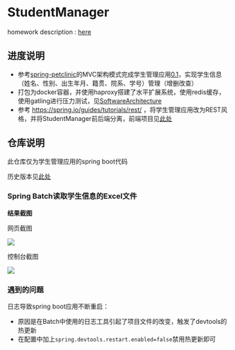 # StudentManager

homework description : [here](https://github.com/njuics/sa-2021/wiki/%E4%BD%9C%E4%B8%9A)

## 进度说明

- 参考[spring-petclinic](https://github.com/spring-projects/spring-petclinic)的MVC架构模式完成学生管理应用[0.1](https://github.com/youngstudent2/StudentManager/releases/tag/0.1)，实现学生信息（姓名、性别、出生年月、籍贯、院系、学号）管理（增删改查）
- 打包为docker容器，并使用haproxy搭建了水平扩展系统，使用redis缓存，使用gatling进行压力测试，见[SoftwareArchitecture](https://github.com/youngstudent2/SoftwareArchitecture)
- 参考 https://spring.io/guides/tutorials/rest/ ，将学⽣管理应⽤改为REST风格，并将StudentManager前后端分离，前端项目见[此处](https://github.com/youngstudent2/StudentManager-front)

## 仓库说明

此仓库仅为学生管理应用的spring boot代码

历史版本见[此处](https://github.com/youngstudent2/StudentManager/releases)



### Spring Batch读取学生信息的Excel文件

**结果截图**

网页截图

![](https://git.nju.edu.cn/youngstudent2/mypics/uploads/9bbebd8024612b8c7eb5ef64906fca15/image-20210506211714545.png)

控制台截图

![](https://git.nju.edu.cn/youngstudent2/mypics/uploads/7d0c2c5e11a52e2180a3efa04820edce/20210506211844.png)



### 遇到的问题

日志导致spring boot应用不断重启：

- 原因是在Batch中使用的日志工具引起了项目文件的改变，触发了devtools的热更新
- 在配置中加上`spring.devtools.restart.enabled=false`禁用热更新即可

